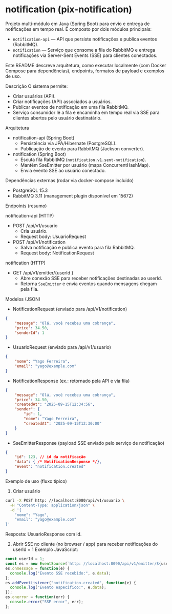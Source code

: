 # notification (pix-notification)

Projeto multi-módulo em Java (Spring Boot) para envio e entrega de notificações em tempo real.
É composto por dois módulos principais:

- `notification-api` — API que persiste notificações e publica eventos (RabbitMQ).
- `notification` — Serviço que consome a fila do RabbitMQ e entrega notificações via Server-Sent Events (SSE) para clientes conectados.

Este README descreve arquitetura, como executar localmente (com Docker Compose para dependências), endpoints, formatos de payload e exemplos de uso.

Descrição
O sistema permite:
- Criar usuários (API).
- Criar notificações (API) associados a usuários.
- Publicar eventos de notificação em uma fila RabbitMQ.
- Serviço consumidor lê a fila e encaminha em tempo real via SSE para clientes abertos pelo usuário destinatário.

Arquitetura
- notification-api (Spring Boot)
  - Persistência via JPA/Hibernate (PostgreSQL).
  - Publicação de evento para RabbitMQ (Jackson converter).
- notification (Spring Boot)
  - Escuta fila RabbitMQ (`notification.v1.sent-notification`).
  - Mantém SseEmitter por usuário (mapa ConcurrentHashMap).
  - Envia evento SSE ao usuário conectado.

Dependências externas (rodar via docker-compose incluido)
- PostgreSQL 15.3
- RabbitMQ 3.11 (management plugin disponível em 15672)



Endpoints (resumo)

notification-api (HTTP)
- POST /api/v1/usuario
  - Cria usuário.
  - Request body: UsuarioRequest
- POST /api/v1/notification
  - Salva notificação e publica evento para fila RabbitMQ.
  - Request body: NotificationRequest

notification (HTTP)
- GET /api/v1/emitter/{userId
}
  - Abre conexão SSE para receber notificações destinadas ao userId.
  - Retorna `SseEmitter` e envia eventos quando mensagens chegam pela fila.

Modelos (JSON)
- NotificationRequest (enviado para /api/v1/notification)
```json
{
    "message": "Olá, você recebeu uma cobrança",
    "price": 34.50,
    "senderId": 1
}
```

- UsuarioRequest (enviado para /api/v1/usuario)
```json
{
    "nome": "Yago Ferreira",
    "email": "yago@example.com"
}
```

- NotificationResponse (ex.: retornado pela API e via fila)
```json
{
    "message": "Olá, você recebeu uma cobrança",
    "price": 34.50,
    "createdAt": "2025-09-15T12:34:56",
    "sender": {
        "id": 1,
        "nome": "Yago Ferreira",
        "createdAt": "2025-09-15T12:30:00"
    }
}
```

- SseEmitterResponse (payload SSE enviado pelo serviço de notificação)
```json
{
    "id": 123, // id da notificação
    "data": { /* NotificationResponse */},
    "event": "notification.created"
}
```

Exemplo de uso (fluxo típico)

1. Criar usuário
```bash
curl -X POST http: //localhost:8080/api/v1/usuario \
  -H "Content-Type: application/json" \
  -d '{
    "nome": "Yago",
    "email": "yago@example.com"
}'
```
Resposta: UsuarioResponse com id.

2. Abrir SSE no cliente (no browser / app) para receber notificações do userId = 1
Exemplo JavaScript:
```js
const userId = 1;
const es = new EventSource(`http: //localhost:8090/api/v1/emitter/${userId}`);
es.onmessage = function(e) {
  console.log("Evento SSE recebido:", e.data);
};
es.addEventListener("notification.created", function(e) {
  console.log("Evento específico:", e.data);
});
es.onerror = function(err) {
  console.error("SSE error", err);
};
```
